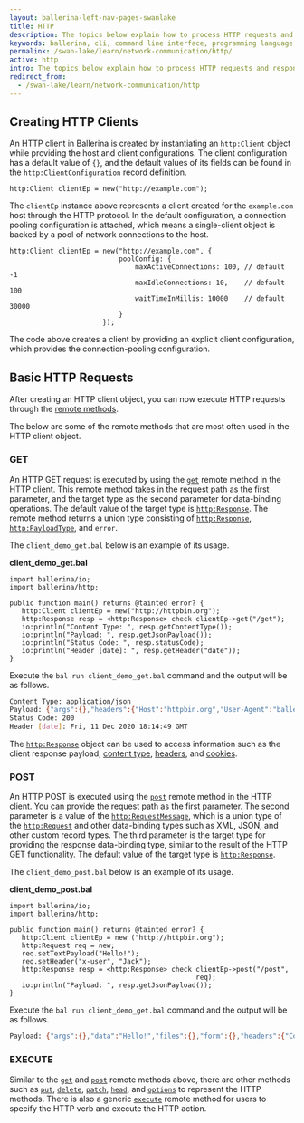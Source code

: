```yaml
---
layout: ballerina-left-nav-pages-swanlake
title: HTTP
description: The topics below explain how to process HTTP requests and responses using Ballerina. It provides in-depth details on how HTTP clients are created and how their functionality can be used effectively. 
keywords: ballerina, cli, command line interface, programming language
permalink: /swan-lake/learn/network-communication/http/
active: http
intro: The topics below explain how to process HTTP requests and responses using Ballerina. It provides in-depth details on how HTTP clients are created and how their functionality can be used effectively.  
redirect_from:
  - /swan-lake/learn/network-communication/http
---
```


## Creating HTTP Clients

An HTTP client in Ballerina is created by instantiating an `http:Client` object while providing the host and client configurations. The client configuration has a default value of `{}`, and the default values of its fields can be found in the `http:ClientConfiguration` record definition.

```ballerina
http:Client clientEp = new("http://example.com");
```

The `clientEp` instance above represents a client created for the `example.com` host through the HTTP protocol. In the default configuration, a connection pooling configuration is attached, which means a single-client object is backed by a pool of network connections to the host.

```ballerina
http:Client clientEp = new("http://example.com", {
                           poolConfig: {
                               maxActiveConnections: 100, // default -1
                               maxIdleConnections: 10,    // default 100
                               waitTimeInMillis: 10000    // default 30000
                           }
                       });
```

The code above creates a client by providing an explicit client configuration, which provides the connection-pooling configuration.

## Basic HTTP Requests

After creating an HTTP client object, you can now execute HTTP requests through the [remote methods](/swan-lake/learn/api-docs/ballerina/#/ballerina/http/1.0.6/http/clients/Client). 

The below are some of the remote methods that are most often used in the HTTP client object. 

### GET

An HTTP GET request is executed by using the [`get`](/swan-lake/learn/api-docs/ballerina/#/ballerina/http/1.0.6/http/clients/Client#get) remote method in the HTTP client. This remote method takes in the request path as the first parameter, and the target type as the second parameter for data-binding operations. The default value of the target type is [`http:Response`](/swan-lake/learn/api-docs/ballerina/#/ballerina/http/1.0.6/http/classes/Response). The remote method returns a union type consisting of [`http:Response`](/swan-lake/learn/api-docs/ballerina/#/ballerina/http/1.0.6/http/classes/Response), [`http:PayloadType`](/swan-lake/learn/api-docs/ballerina/#/ballerina/http/1.0.6/http/types#PayloadType), and `error`. 

The `client_demo_get.bal` below is an example of its usage.

**client_demo_get.bal**
```ballerina
import ballerina/io;
import ballerina/http;
 
public function main() returns @tainted error? {
   http:Client clientEp = new("http://httpbin.org");
   http:Response resp = <http:Response> check clientEp->get("/get");
   io:println("Content Type: ", resp.getContentType());
   io:println("Payload: ", resp.getJsonPayload());
   io:println("Status Code: ", resp.statusCode);
   io:println("Header [date]: ", resp.getHeader("date"));
}
```

Execute the `bal run client_demo_get.bal` command and the output will be as follows.

```bash
Content Type: application/json
Payload: {"args":{},"headers":{"Host":"httpbin.org","User-Agent":"ballerina","X-Amzn-Trace-Id":"Root=1-5fd3b719-0d5a1625098ad73b53c0c094"},"origin":"45.30.94.9","url":"http://httpbin.org/get"}
Status Code: 200
Header [date]: Fri, 11 Dec 2020 18:14:49 GMT
```

The [`http:Response`](/swan-lake/learn/api-docs/ballerina/#/ballerina/http/1.0.6/http/classes/Response) object can be used to access information such as the client response payload, [content type](/swan-lake/learn/api-docs/ballerina/#/ballerina/http/1.0.6/http/classes/Response#getContentType), [headers](/swan-lake/learn/api-docs/ballerina/#/ballerina/http/1.0.6/http/classes/Response#getHeader), and [cookies](/swan-lake/learn/api-docs/ballerina/#/ballerina/http/1.0.6/http/classes/Response#getCookies).

### POST

An HTTP POST is executed using the [`post`](/swan-lake/learn/api-docs/ballerina/#/ballerina/http/1.0.6/http/clients/Client#post) remote method in the HTTP client. You can provide the request path as the first parameter. The second parameter is a value of the [`http:RequestMessage`](/swan-lake/learn/api-docs/ballerina/#/ballerina/http/1.0.6/http/types#RequestMessage), which is a union type of the [`http:Request`](/swan-lake/learn/api-docs/ballerina/#/ballerina/http/1.0.6/http/classes/Request) and other data-binding types such as XML, JSON, and other custom record types. The third parameter is the target type for providing the response data-binding type, similar to the result of the HTTP GET functionality. The default value of the target type is [`http:Response`](/swan-lake/learn/api-docs/ballerina/#/ballerina/http/1.0.6/http/classes/Response). 

The `client_demo_post.bal` below is an example of its usage.

**client_demo_post.bal**
```ballerina
import ballerina/io;
import ballerina/http;
 
public function main() returns @tainted error? {
   http:Client clientEp = new ("http://httpbin.org");
   http:Request req = new;
   req.setTextPayload("Hello!");
   req.setHeader("x-user", "Jack");
   http:Response resp = <http:Response> check clientEp->post("/post",
                                              req);
   io:println("Payload: ", resp.getJsonPayload());
}
```

Execute the `bal run client_demo_get.bal` command and the output will be as follows.

```bash
Payload: {"args":{},"data":"Hello!","files":{},"form":{},"headers":{"Content-Length":"6","Content-Type":"text/plain","Host":"httpbin.org","User-Agent":"ballerina","X-Amzn-Trace-Id":"Root=1-5fd3b957-4110242263315d0a3fa66dcc","X-User":"Jack"},"json":null,"origin":"45.30.94.9","url":"http://httpbin.org/post"}
```

### EXECUTE

Similar to the [`get`](/swan-lake/learn/api-docs/ballerina/#/ballerina/http/1.0.6/http/clients/Client#get) and [`post`](/swan-lake/learn/api-docs/ballerina/#/ballerina/http/1.0.6/http/clients/Client#post) remote methods above, there are other methods such as [`put`](/swan-lake/learn/api-docs/ballerina/#/ballerina/http/1.0.6/http/clients/Client#put), [`delete`](/swan-lake/learn/api-docs/ballerina/#/ballerina/http/1.0.6/http/clients/Client#delete), [`patch`](/swan-lake/learn/api-docs/ballerina/#/ballerina/http/1.0.6/http/clients/Client#patch), [`head`](/swan-lake/learn/api-docs/ballerina/#/ballerina/http/1.0.6/http/clients/Client#head), and [`options`](/swan-lake/learn/api-docs/ballerina/#/ballerina/http/1.0.6/http/clients/Client#options) to represent the HTTP methods. There is also a generic [`execute`](/swan-lake/learn/api-docs/ballerina/#/ballerina/http/1.0.6/http/clients/Client#execute) remote method for users to specify the HTTP verb and execute the HTTP action. 